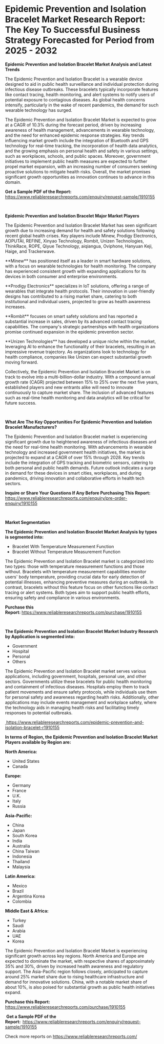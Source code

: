 <p><h1>Epidemic Prevention and Isolation Bracelet Market Research Report: The Key To Successful Business Strategy Forecasted for Period from 2025 - 2032</h1></p><p><strong>Epidemic Prevention and Isolation Bracelet Market Analysis and Latest Trends</strong></p>
<p><p>The Epidemic Prevention and Isolation Bracelet is a wearable device designed to aid in public health surveillance and individual protection during infectious disease outbreaks. These bracelets typically incorporate features like contact tracing, health monitoring, and alert systems to notify users of potential exposure to contagious diseases. As global health concerns intensify, particularly in the wake of recent pandemics, the demand for such wearable technology has surged.</p><p>The Epidemic Prevention and Isolation Bracelet Market is expected to grow at a CAGR of 10.3% during the forecast period, driven by increasing awareness of health management, advancements in wearable technology, and the need for enhanced epidemic response strategies. Key trends influencing market growth include the integration of Bluetooth and GPS technology for real-time tracking, the incorporation of health data analytics, and the growing emphasis on personal health and safety in various settings, such as workplaces, schools, and public spaces. Moreover, government initiatives to implement public health measures are expected to further propel market expansion, with an increasing number of consumers seeking proactive solutions to mitigate health risks. Overall, the market promises significant growth opportunities as innovation continues to advance in this domain.</p></p>
<p><strong>Get a Sample PDF of the Report:&nbsp;</strong> <a href="https://www.reliableresearchreports.com/enquiry/request-sample/1910155?utm_campaign=2104&utm_medium=2&utm_source=Github&utm_content=ia&utm_term=13022025&utm_id=epidemic-prevention-and-isolation-bracelet">https://www.reliableresearchreports.com/enquiry/request-sample/1910155</a></p>
<p>&nbsp;</p>
<p><strong>Epidemic Prevention and Isolation Bracelet Major Market Players</strong></p>
<p><p>The Epidemic Prevention and Isolation Bracelet Market has seen significant growth due to increasing demand for health and safety solutions following recent global health crises. Key players include Minew, Prodigy Electronics, AOPUTAI, REFINE, Xinyao Technology, Rombit, Unizen Technologies, ThinkRace, ROPE, Qiyue Technology, aiqiangua, Oviphone, Hanyuan Keji, Haige, and Trackerwave.</p><p>**Minew** has positioned itself as a leader in smart hardware solutions, with a focus on wearable technologies for health monitoring. The company has experienced consistent growth with expanding applications for its devices in both consumer and enterprise environments. </p><p>**Prodigy Electronics** specializes in IoT solutions, offering a range of wearables that integrate health protocols. Their innovation in user-friendly designs has contributed to a rising market share, catering to both institutional and individual users, projected to grow as health awareness increases.</p><p>**Rombit** focuses on smart safety solutions and has reported a substantial increase in sales, driven by its advanced contact tracing capabilities. The company's strategic partnerships with health organizations promise continued expansion in the epidemic prevention sector.</p><p>**Unizen Technologies** has developed a unique niche within the market, leveraging AI to enhance the functionality of their bracelets, resulting in an impressive revenue trajectory. As organizations look to technology for health compliance, companies like Unizen can expect substantial growth moving forward.</p><p>Collectively, the Epidemic Prevention and Isolation Bracelet Market is on track to evolve into a multi-billion-dollar industry. With a compound annual growth rate (CAGR) projected between 15% to 25% over the next five years, established players and new entrants alike will need to innovate continuously to capture market share. The inclusion of advanced features such as real-time health monitoring and data analytics will be critical for future success.</p></p>
<p>&nbsp;</p>
<p><strong>What Are The Key Opportunities For Epidemic Prevention and Isolation Bracelet Manufacturers?</strong></p>
<p><p>The Epidemic Prevention and Isolation Bracelet market is experiencing significant growth due to heightened awareness of infectious diseases and the need for real-time health monitoring. With advancements in wearable technology and increased government health initiatives, the market is projected to expand at a CAGR of over 15% through 2028. Key trends include the integration of GPS tracking and biometric sensors, catering to both personal and public health demands. Future outlook indicates a surge in demand for these devices in smart cities, workplaces, and during pandemics, driving innovation and collaborative efforts in health tech sectors.</p></p>
<p><strong>Inquire or Share Your Questions If Any Before Purchasing This Report:</strong> <a href="https://www.reliableresearchreports.com/enquiry/pre-order-enquiry/1910155?utm_campaign=2104&utm_medium=2&utm_source=Github&utm_content=ia&utm_term=13022025&utm_id=epidemic-prevention-and-isolation-bracelet">https://www.reliableresearchreports.com/enquiry/pre-order-enquiry/1910155</a></p>
<p>&nbsp;</p>
<p><strong>Market Segmentation</strong></p>
<p><strong>The Epidemic Prevention and Isolation Bracelet Market Analysis by types is segmented into:</strong></p>
<p><ul><li>Bracelet With Temperature Measurement Function</li><li>Bracelet Without Temperature Measurement Function</li></ul></p>
<p><p>The Epidemic Prevention and Isolation Bracelet market is categorized into two types: those with temperature measurement functions and those without. Bracelets with temperature measurement capabilities monitor users' body temperature, providing crucial data for early detection of potential illnesses, enhancing preventive measures during an outbreak. In contrast, bracelets without this feature focus on other functions like contact tracing or alert systems. Both types aim to support public health efforts, ensuring safety and compliance in various environments.</p></p>
<p><strong>Purchase this Report:&nbsp;</strong><a href="https://www.reliableresearchreports.com/purchase/1910155?utm_campaign=2104&utm_medium=2&utm_source=Github&utm_content=ia&utm_term=13022025&utm_id=epidemic-prevention-and-isolation-bracelet">https://www.reliableresearchreports.com/purchase/1910155</a></p>
<p>&nbsp;</p>
<p><strong>The Epidemic Prevention and Isolation Bracelet Market Industry Research by Application is segmented into:</strong></p>
<p><ul><li>Government</li><li>Hospital</li><li>Personal</li><li>Others</li></ul></p>
<p><p>The Epidemic Prevention and Isolation Bracelet market serves various applications, including government, hospitals, personal use, and other sectors. Governments utilize these bracelets for public health monitoring and containment of infectious diseases. Hospitals employ them to track patient movements and ensure safety protocols, while individuals use them for personal safety and awareness regarding health risks. Additionally, other applications may include events management and workplace safety, where the technology aids in managing health risks and facilitating timely responses to potential outbreaks.</p></p>
<p><a href="https://www.reliableresearchreports.com/epidemic-prevention-and-isolation-bracelet-r1910155?utm_campaign=2104&utm_medium=2&utm_source=Github&utm_content=ia&utm_term=13022025&utm_id=epidemic-prevention-and-isolation-bracelet">&nbsp;https://www.reliableresearchreports.com/epidemic-prevention-and-isolation-bracelet-r1910155</a></p>
<p><strong>In terms of Region, the Epidemic Prevention and Isolation Bracelet Market Players available by Region are:</strong></p>
<p>
    <p> <strong> North America: </strong>
        <ul>
            <li>United States</li>
            <li>Canada</li>
        </ul>
        </p> 
    <p> <strong> Europe: </strong>
        <ul>
            <li>Germany</li>
            <li>France</li>
            <li>U.K.</li>
            <li>Italy</li>
            <li>Russia</li>
        </ul>
        </p> 
    <p> <strong> Asia-Pacific: </strong>
        <ul>
            <li>China</li>
            <li>Japan</li>
            <li>South Korea</li>
            <li>India</li>
            <li>Australia</li>
            <li>China Taiwan</li>
            <li>Indonesia</li>
            <li>Thailand</li>
            <li>Malaysia</li>
        </ul>
        </p> 
    <p> <strong> Latin America: </strong>
        <ul>
            <li>Mexico</li>
            <li>Brazil</li>
            <li>Argentina Korea</li>
            <li>Colombia</li>
        </ul>
        </p> 
    <p> <strong> Middle East & Africa: </strong>
        <ul>
            <li>Turkey</li>
            <li>Saudi</li>
            <li>Arabia</li>
            <li>UAE</li>
            <li>Korea</li>
        </ul>
    </p>
    </p>
<p><p>The Epidemic Prevention and Isolation Bracelet Market is experiencing significant growth across key regions. North America and Europe are expected to dominate the market, with respective shares of approximately 35% and 30%, driven by increased health awareness and regulatory support. The Asia-Pacific region follows closely, anticipated to capture around 25% market share due to rising healthcare infrastructure and demand for innovative solutions. China, with a notable market share of about 10%, is also poised for substantial growth as public health initiatives expand.</p></p>
<p><strong>Purchase this Report: </strong><a href="https://www.reliableresearchreports.com/purchase/1910155?utm_campaign=2104&utm_medium=2&utm_source=Github&utm_content=ia&utm_term=13022025&utm_id=epidemic-prevention-and-isolation-bracelet">https://www.reliableresearchreports.com/purchase/1910155</a></p>
<p>&nbsp;<strong>Get a Sample PDF of the Report:&nbsp;&nbsp;</strong><a href="https://www.reliableresearchreports.com/enquiry/request-sample/1910155?utm_campaign=2104&utm_medium=2&utm_source=Github&utm_content=ia&utm_term=13022025&utm_id=epidemic-prevention-and-isolation-bracelet">https://www.reliableresearchreports.com/enquiry/request-sample/1910155</a></p>
<p><strong></strong></p>
<p>Check more reports on <a href="https://www.reliableresearchreports.com/?utm_campaign=2104&utm_medium=2&utm_source=Github&utm_content=ia&utm_term=13022025&utm_id=epidemic-prevention-and-isolation-bracelet">https://www.reliableresearchreports.com/</a></p>
